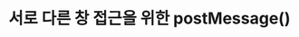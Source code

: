 ---
title: 서로 다른 창 접근을 위한 postMessage()
categories: [Study, WEB]
tags: [study, web, 웹, postMessage, window, Web, post, message]
---